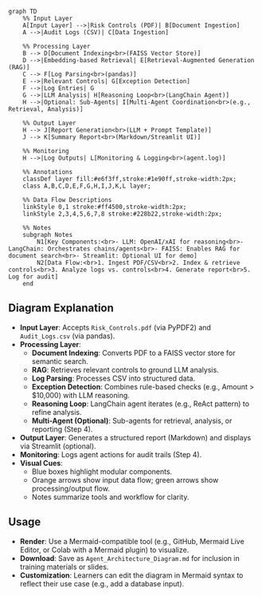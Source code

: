 ```mermaid
graph TD
    %% Input Layer
    A[Input Layer] -->|Risk Controls (PDF)| B[Document Ingestion]
    A -->|Audit Logs (CSV)| C[Data Ingestion]
    
    %% Processing Layer
    B --> D[Document Indexing<br>(FAISS Vector Store)]
    D -->|Embedding-based Retrieval| E[Retrieval-Augmented Generation (RAG)]
    C --> F[Log Parsing<br>(pandas)]
    E -->|Relevant Controls| G[Exception Detection]
    F -->|Log Entries| G
    G -->|LLM Analysis| H[Reasoning Loop<br>(LangChain Agent)]
    H -->|Optional: Sub-Agents| I[Multi-Agent Coordination<br>(e.g., Retrieval, Analysis)]
    
    %% Output Layer
    H --> J[Report Generation<br>(LLM + Prompt Template)]
    J --> K[Summary Report<br>(Markdown/Streamlit UI)]
    
    %% Monitoring
    H -->|Log Outputs| L[Monitoring & Logging<br>(agent.log)]
    
    %% Annotations
    classDef layer fill:#e6f3ff,stroke:#1e90ff,stroke-width:2px;
    class A,B,C,D,E,F,G,H,I,J,K,L layer;
    
    %% Data Flow Descriptions
    linkStyle 0,1 stroke:#ff4500,stroke-width:2px;
    linkStyle 2,3,4,5,6,7,8 stroke:#228b22,stroke-width:2px;
    
    %% Notes
    subgraph Notes
        N1[Key Components:<br>- LLM: OpenAI/xAI for reasoning<br>- LangChain: Orchestrates chains/agents<br>- FAISS: Enables RAG for document search<br>- Streamlit: Optional UI for demo]
        N2[Data Flow:<br>1. Ingest PDF/CSV<br>2. Index & retrieve controls<br>3. Analyze logs vs. controls<br>4. Generate report<br>5. Log for audit]
    end
```

## Diagram Explanation
- **Input Layer**: Accepts `Risk_Controls.pdf` (via PyPDF2) and `Audit_Logs.csv` (via pandas).
- **Processing Layer**:
  - **Document Indexing**: Converts PDF to a FAISS vector store for semantic search.
  - **RAG**: Retrieves relevant controls to ground LLM analysis.
  - **Log Parsing**: Processes CSV into structured data.
  - **Exception Detection**: Combines rule-based checks (e.g., Amount > $10,000) with LLM reasoning.
  - **Reasoning Loop**: LangChain agent iterates (e.g., ReAct pattern) to refine analysis.
  - **Multi-Agent (Optional)**: Sub-agents for retrieval, analysis, or reporting (Step 4).
- **Output Layer**: Generates a structured report (Markdown) and displays via Streamlit (optional).
- **Monitoring**: Logs agent actions for audit trails (Step 4).
- **Visual Cues**:
  - Blue boxes highlight modular components.
  - Orange arrows show input data flow; green arrows show processing/output flow.
  - Notes summarize tools and workflow for clarity.

## Usage
- **Render**: Use a Mermaid-compatible tool (e.g., GitHub, Mermaid Live Editor, or Colab with a Mermaid plugin) to visualize.
- **Download**: Save as `Agent_Architecture_Diagram.md` for inclusion in training materials or slides.
- **Customization**: Learners can edit the diagram in Mermaid syntax to reflect their use case (e.g., add a database input).